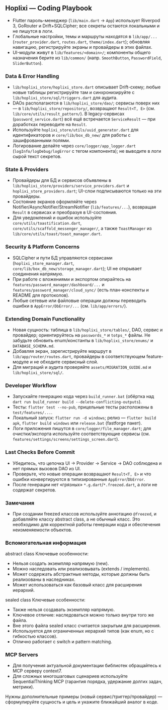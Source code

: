 ## Hoplixi — Coding Playbook
- Flutter пароль-менеджер (`lib/main.dart` → `App`) использует Riverpod 3, GoRouter и Drift+SQLCipher; все секреты остаются локальными и не пишутся в логи.
- Глобальные настройки, темы и маршруты находятся в `lib/app/...` (`router_provider.dart`, `routes.dart`, `theme/index.dart`); обновляя навигацию, регистрируйте экраны и провайдеры в этих файлах.
- UI-модули живут в `lib/features/<domain>/`; компоненты общего назначения берите из `lib/common/` (напр. `SmoothButton`, `PasswordField`, `SliderButton`).

### Data & Error Handling
- `lib/hoplixi_store/hoplixi_store.dart` описывает Drift-схему; любые новые таблицы регистрируйте там и синхронизируйте с `lib/hoplixi_store/sql/triggers.dart` для аудита.
- DAOs располагаются в `lib/hoplixi_store/dao/`; сервисы поверх них — в `lib/hoplixi_store/repository/`, возвращают `Result<T, E>` (см. `lib/core/utils/result_pattern/`). В legacy-сервисах (`password_service.dart`) всё ещё встречается `ServiceResult` — при доработках переводите на `Result`.
- Используйте `hoplixi_store/utils/uuid_generator.dart` для идентификаторов и `core/lib/box_db_new/` для работы с зашифрованными полями.
- Логирование делайте через `core/logger/app_logger.dart` (`logInfo/logDebug/logError` с тегом компонента); не выводите в логи сырой текст секретов.

### State & Providers
- Провайдеры для БД и сервисов объявлены в `lib/hoplixi_store/providers/service_providers.dart` и `hoplixi_store_providers.dart`; UI-слои подписываются только на эти провайдеры.
- Состояние экранов оформляйте через Notifier/AsyncNotifier/StreamNotifier (`lib/features/...`), возвращая `Result` в сервисах и преобразуя в UI-состояния.
- Для уведомлений и ошибок используйте `core/utils/toastification.dart`, `core/utils/scaffold_messenger_manager/`, а также `ToastManager` из `lib/core/utils/toast/toast_manager.dart`.

### Security & Platform Concerns
- SQLCipher и пути БД управляются сервисами (`hoplixi_store_manager.dart`, `core/lib/box_db_new/storage_manager.dart`); UI не открывает соединения напрямую.
- При работе с вложениями и экспортом опирайтесь на `features/password_manager/dashboard/...` и `features/password_manager/cloud_sync/` (есть план-конспекты и README для протоколов).
- Любые сетевые или файловые операции должны переводить ошибки в `AppError/DbError/...` (см. `lib/app/errors/`).

### Extending Domain Functionality
- Новая сущность: таблица в `lib/hoplixi_store/tables/`, DAO, сервис и провайдер; ориентируйтесь на `passwords_*` и `totps_*` файлы. Не забудьте обновить enum/константы в `lib/hoplixi_store/enums/` и `DATABASE_SCHEMA.md`.
- Добавляя экран, зарегистрируйте маршрут в `lib/app/router/routes.dart`, провайдеры в соответствующем feature-модуле и не обходите сервисный слой.
- Для миграций и аудита проверяйте `assets/MIGRATION_GUIDE.md` и `lib/hoplixi_store/sql/`.

### Developer Workflow
- Запускайте генерацию кода через `build_runner.bat` (обёртка над `dart run build_runner build --delete-conflicting-outputs`).
- Тесты: `flutter test --no-pub`, прицельные тесты расположены в `test/features/...`.
- Локальный запуск: `flutter run -d windows`; релиз — `flutter build apk`, `flutter build windows` или `release.bat` (fastforge пакет).
- Логи приложения пишутся в `core/logger/file_manager.dart`; для очистки/экспорта используйте соответствующие сервисы (см. `features/settings/screens/settings_screen.dart`).


### Last Checks Before Commit
- Убедитесь, что цепочка UI → Provider → Service → DAO соблюдена и нет прямых вызовов DAO из UI.
- Проверьте, что новые операции возвращают `Result<T, E>` и что ошибки конвертируются в типизированные `AppError`/`DbError`.
- После генерации нет «грязных» `*.g.dart`/`*.freezed.dart`, а логи не содержат секретов.

### Замечания

- При создании freezed классов используйте аннотацию `@freezed`, и добавляйте классу abstract class, а не обычный класс. Это необходимо для корректной работы генерации кода и обеспечения неизменяемости объектов.

### Вспомогательная информация
abstract class
Ключевые особенности:
- Нельзя создать экземпляр напрямую (new).
- Можно наследовать или реализовывать (extends / implements).
- Может содержать абстрактные методы, которые должны быть реализованы в наследниках.
- Может использоваться как базовый класс для расширения иерархий.

sealed class
Ключевые особенности:
- Также нельзя создавать экземпляр напрямую.
- Ключевое отличие: наследоваться можно только внутри того же файла.
- Вне этого файла sealed класс считается закрытым для расширения.
- Используется для ограниченных иерархий типов (как enum, но с гибкостью классов).
- Отлично работает с switch и pattern matching.

### MCP Servers

- Для получения актуальной документации библиотек обращайтесь к MCP серверу context7.
- Для сложных многошаговых сценариев используйте SequentialThinking MCP (гарантия порядка, удержание долгих задач, метрики).

Нужны дополнительные примеры (новый сервис/триггер/провайдер) — сформулируйте сущность и цель и укажите ближайший аналог в коде.

